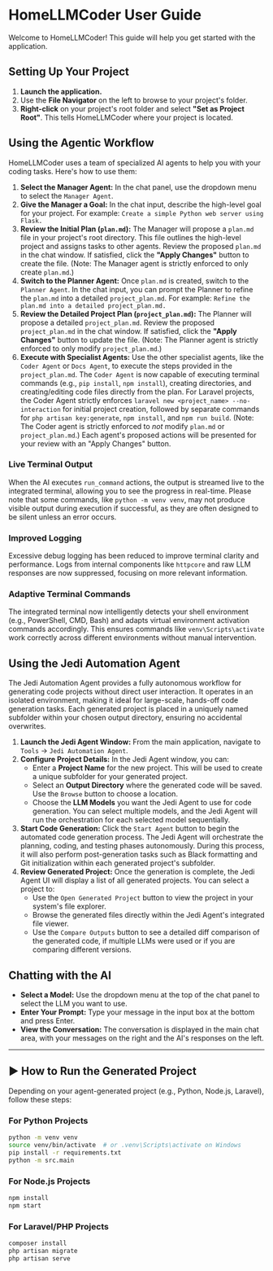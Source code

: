 # HomeLLMCoder User Guide

Welcome to HomeLLMCoder! This guide will help you get started with the application.

## Setting Up Your Project

1.  **Launch the application.**
2.  Use the **File Navigator** on the left to browse to your project's folder.
3.  **Right-click** on your project's root folder and select **"Set as Project Root"**. This tells HomeLLMCoder where your project is located.

## Using the Agentic Workflow

HomeLLMCoder uses a team of specialized AI agents to help you with your coding tasks. Here's how to use them:

1.  **Select the Manager Agent:** In the chat panel, use the dropdown menu to select the `Manager Agent`.
2.  **Give the Manager a Goal:** In the chat input, describe the high-level goal for your project. For example: `Create a simple Python web server using Flask.`
3.  **Review the Initial Plan (`plan.md`):** The Manager will propose a `plan.md` file in your project's root directory. This file outlines the high-level project and assigns tasks to other agents. Review the proposed `plan.md` in the chat window. If satisfied, click the **"Apply Changes"** button to create the file. (Note: The Manager agent is strictly enforced to only create `plan.md`.)
4.  **Switch to the Planner Agent:** Once `plan.md` is created, switch to the `Planner Agent`. In the chat input, you can prompt the Planner to refine the `plan.md` into a detailed `project_plan.md`. For example: `Refine the plan.md into a detailed project_plan.md.`
5.  **Review the Detailed Project Plan (`project_plan.md`):** The Planner will propose a detailed `project_plan.md`. Review the proposed `project_plan.md` in the chat window. If satisfied, click the **"Apply Changes"** button to update the file. (Note: The Planner agent is strictly enforced to only modify `project_plan.md`.)
6.  **Execute with Specialist Agents:** Use the other specialist agents, like the `Coder Agent` or `Docs Agent`, to execute the steps provided in the `project_plan.md`. The `Coder Agent` is now capable of executing terminal commands (e.g., `pip install`, `npm install`), creating directories, and creating/editing code files directly from the plan. For Laravel projects, the Coder Agent strictly enforces `laravel new <project_name> --no-interaction` for initial project creation, followed by separate commands for `php artisan key:generate`, `npm install`, and `npm run build`. (Note: The Coder agent is strictly enforced to *not* modify `plan.md` or `project_plan.md`.) Each agent's proposed actions will be presented for your review with an "Apply Changes" button.

### Live Terminal Output
When the AI executes `run_command` actions, the output is streamed live to the integrated terminal, allowing you to see the progress in real-time. Please note that some commands, like `python -m venv venv`, may not produce visible output during execution if successful, as they are often designed to be silent unless an error occurs.

### Improved Logging
Excessive debug logging has been reduced to improve terminal clarity and performance. Logs from internal components like `httpcore` and raw LLM responses are now suppressed, focusing on more relevant information.

### Adaptive Terminal Commands
The integrated terminal now intelligently detects your shell environment (e.g., PowerShell, CMD, Bash) and adapts virtual environment activation commands accordingly. This ensures commands like `venv\Scripts\activate` work correctly across different environments without manual intervention.

## Using the Jedi Automation Agent

The Jedi Automation Agent provides a fully autonomous workflow for generating code projects without direct user interaction. It operates in an isolated environment, making it ideal for large-scale, hands-off code generation tasks. Each generated project is placed in a uniquely named subfolder within your chosen output directory, ensuring no accidental overwrites.

1.  **Launch the Jedi Agent Window:** From the main application, navigate to `Tools` -> `Jedi Automation Agent`.
2.  **Configure Project Details:** In the Jedi Agent window, you can:
    -   Enter a **Project Name** for the new project. This will be used to create a unique subfolder for your generated project.
    -   Select an **Output Directory** where the generated code will be saved. Use the `Browse` button to choose a location.
    -   Choose the **LLM Models** you want the Jedi Agent to use for code generation. You can select multiple models, and the Jedi Agent will run the orchestration for each selected model sequentially.
3.  **Start Code Generation:** Click the `Start Agent` button to begin the automated code generation process. The Jedi Agent will orchestrate the planning, coding, and testing phases autonomously. During this process, it will also perform post-generation tasks such as Black formatting and Git initialization within each generated project's subfolder.
4.  **Review Generated Project:** Once the generation is complete, the Jedi Agent UI will display a list of all generated projects. You can select a project to:
    -   Use the `Open Generated Project` button to view the project in your system's file explorer.
    -   Browse the generated files directly within the Jedi Agent's integrated file viewer.
    -   Use the `Compare Outputs` button to see a detailed diff comparison of the generated code, if multiple LLMs were used or if you are comparing different versions.

## Chatting with the AI

-   **Select a Model:** Use the dropdown menu at the top of the chat panel to select the LLM you want to use.
-   **Enter Your Prompt:** Type your message in the input box at the bottom and press Enter.
-   **View the Conversation:** The conversation is displayed in the main chat area, with your messages on the right and the AI's responses on the left.

---

## ▶️ How to Run the Generated Project

Depending on your agent-generated project (e.g., Python, Node.js, Laravel), follow these steps:

### For Python Projects
```bash
python -m venv venv
source venv/bin/activate  # or .venv\Scripts\activate on Windows
pip install -r requirements.txt
python -m src.main
```

### For Node.js Projects
```bash
npm install
npm start
```

### For Laravel/PHP Projects
```bash
composer install
php artisan migrate
php artisan serve
```
